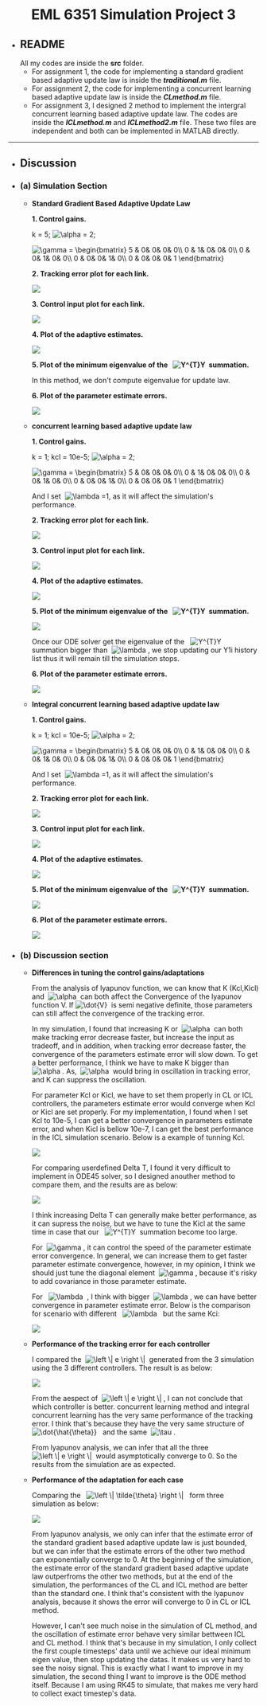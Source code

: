 <div align =center>  

 # EML 6351 Simulation Project 3<br>


<div align =left>  

* ## README<br>
  All my codes are inside the **src** folder.<br>
  * For assignment 1, the code for implementing a standard gradient based adaptive update law is inside the **_traditional.m_** file.
  * For assignment 2, the code for implementing a concurrent learning based adaptive update law is inside the **_CLmethod.m_** file.
  * For assignment 3, I designed 2 method to implement the intergral concurrent learning based adaptive update law. The codes are inside the **_ICLmethod.m_** and **_ICLmethod2.m_** file. These two files are independent and both can be implemented in MATLAB directly.<br>

-----------------------
* ## Discussion<br>
* ### **(a) Simulation Section**<br>
  * **Standard Gradient Based Adaptive Update Law**<br>
  
    **1. Control gains.** <br>  

    k = 5;&nbsp;<img src="https://latex.codecogs.com/svg.latex?\alpha" title="\alpha" />&nbsp;= 2;<br>  

    <img src="https://latex.codecogs.com/svg.latex?\gamma&space;=&space;\begin{bmatrix}&space;5&space;&&space;0&&space;0&&space;0&&space;0\\&space;0&space;&&space;1&&space;0&&space;0&&space;0\\&space;0&space;&&space;0&&space;1&&space;0&&space;0\\&space;0&space;&&space;0&&space;0&&space;1&&space;0\\&space;0&space;&&space;0&&space;0&&space;0&&space;1&space;\end{bmatrix}" title="\gamma = \begin{bmatrix} 5 & 0& 0& 0& 0\\ 0 & 1& 0& 0& 0\\ 0 & 0& 1& 0& 0\\ 0 & 0& 0& 1& 0\\ 0 & 0& 0& 0& 1 \end{bmatrix}" /><br>

    **2. Tracking error plot for each link.**<br>  

    <img style="float: center;" src="examples/traditional_Error.jpg"><br>  

    **3. Control input plot for each link.**<br>  

    <img style="float: center;" src="examples/traditional_Input.jpg"><br>  

    **4. Plot of the adaptive estimates.** <br>  
    
    <img style="float: center;" src="examples/traditional_P_Estimate.jpg"><br>  

    **5. Plot of the minimum eigenvalue of the &nbsp; <img src="https://latex.codecogs.com/svg.latex?Y^{T}Y" title="Y^{T}Y" />&nbsp; summation.** <br>  

    In this method, we don't compute eigenvalue for update law.<br>

    **6. Plot of the parameter estimate errors.** <br>  

    <img style="float: center;" src="examples/traditional_P_E_Error.jpg"><br>  

  * **concurrent learning based adaptive update law**<br>  
   
    **1. Control gains.** <br>  

     k = 1; kcl = 10e-5;&nbsp;<img src="https://latex.codecogs.com/svg.latex?\alpha" title="\alpha" />&nbsp;= 2;<br>

     <img src="https://latex.codecogs.com/svg.latex?\gamma&space;=&space;\begin{bmatrix}&space;5&space;&&space;0&&space;0&&space;0&&space;0\\&space;0&space;&&space;1&&space;0&&space;0&&space;0\\&space;0&space;&&space;0&&space;1&&space;0&&space;0\\&space;0&space;&&space;0&&space;0&&space;1&&space;0\\&space;0&space;&&space;0&&space;0&&space;0&&space;1&space;\end{bmatrix}" title="\gamma = \begin{bmatrix} 5 & 0& 0& 0& 0\\ 0 & 1& 0& 0& 0\\ 0 & 0& 1& 0& 0\\ 0 & 0& 0& 1& 0\\ 0 & 0& 0& 0& 1 \end{bmatrix}" /><br>  

     And I set &nbsp;<img src="https://latex.codecogs.com/svg.latex?\lambda" title="\lambda" />&nbsp;=1, as it will affect the simulation's performance.<br>  

    **2. Tracking error plot for each link.**<br>

    <img style="float: center;" src="examples/CL_Error.jpg"><br>  

    **3. Control input plot for each link.**<br>  
     
    <img style="float: center;" src="examples/CL_Input.jpg"><br>  

    **4. Plot of the adaptive estimates.** <br>  

    <img style="float: center;" src="examples/CL_P_Estimate.jpg"><br>  

    **5. Plot of the minimum eigenvalue of the &nbsp; <img src="https://latex.codecogs.com/svg.latex?Y^{T}Y" title="Y^{T}Y" />&nbsp; summation.** <br>

    <img style="float: center;" src="examples/CL_Eigen.jpg"><br>  

    Once our ODE solver get the eigenvalue of the &nbsp; <img src="https://latex.codecogs.com/svg.latex?Y^{T}Y" title="Y^{T}Y" />&nbsp; summation bigger than &nbsp;<img src="https://latex.codecogs.com/svg.latex?\lambda" title="\lambda" />&nbsp;, we stop updating our Y1i history list thus it will remain till the simulation stops.

    **6. Plot of the parameter estimate errors.** <br>  

    <img style="float: center;" src="examples/CL_P_E_Error.jpg"><br>  

  * **Integral concurrent learning based adaptive update law**<br>  
  
    **1. Control gains.** <br>  

    k = 1; kcl = 10e-5;&nbsp;<img src="https://latex.codecogs.com/svg.latex?\alpha" title="\alpha" />&nbsp;= 2;<br>

     <img src="https://latex.codecogs.com/svg.latex?\gamma&space;=&space;\begin{bmatrix}&space;5&space;&&space;0&&space;0&&space;0&&space;0\\&space;0&space;&&space;1&&space;0&&space;0&&space;0\\&space;0&space;&&space;0&&space;1&&space;0&&space;0\\&space;0&space;&&space;0&&space;0&&space;1&&space;0\\&space;0&space;&&space;0&&space;0&&space;0&&space;1&space;\end{bmatrix}" title="\gamma = \begin{bmatrix} 5 & 0& 0& 0& 0\\ 0 & 1& 0& 0& 0\\ 0 & 0& 1& 0& 0\\ 0 & 0& 0& 1& 0\\ 0 & 0& 0& 0& 1 \end{bmatrix}" /><br>  

     And I set &nbsp;<img src="https://latex.codecogs.com/svg.latex?\lambda" title="\lambda" />&nbsp;=1, as it will affect the simulation's performance.<br>  

    **2. Tracking error plot for each link.**<br>

    <img style="float: center;" src="examples/ICL_Error.jpg"><br>  

    **3. Control input plot for each link.**<br>  
     
    <img style="float: center;" src="examples/ICL_Input.jpg"><br>  

    **4. Plot of the adaptive estimates.** <br>  

    <img style="float: center;" src="examples/ICL_P_Estimate.jpg"><br>  

    **5. Plot of the minimum eigenvalue of the &nbsp; <img src="https://latex.codecogs.com/svg.latex?Y^{T}Y" title="Y^{T}Y" />&nbsp; summation.** <br>

    <img style="float: center;" src="examples/ICL_Eigen.jpg"><br>  

    **6. Plot of the parameter estimate errors.** <br>  

    <img style="float: center;" src="examples/ICL_P_E_Error.jpg"><br>  

* ### **(b) Discussion section**<br>
  
  * **Differences in tuning the control gains/adaptations**<br>  
    
    From the analysis of lyapunov function, we can know that K (Kcl,Kicl) and &nbsp;<img src="https://latex.codecogs.com/svg.latex?\alpha" title="\alpha" />&nbsp; can both affect the Convergence of the lyapunov function V. If&nbsp;<img src="https://latex.codecogs.com/svg.latex?\dot{V}" title="\dot{V}" />&nbsp; is semi negative definite, those parameters can still affect the convergence of the tracking error.<br>  

    In my simulation, I found that increasing K or &nbsp;<img src="https://latex.codecogs.com/svg.latex?\alpha" title="\alpha" />&nbsp; can both make tracking error decrease faster, but increase the input as tradeoff, and in addition, when tracking error decrease faster, the convergence of the parameters estimate error will slow down. To get a better performance, I think we have to make K bigger than &nbsp;<img src="https://latex.codecogs.com/svg.latex?\alpha" title="\alpha" />&nbsp;. As, &nbsp;<img src="https://latex.codecogs.com/svg.latex?\alpha" title="\alpha" />&nbsp; would bring in oscillation in tracking error, and K can suppress the oscillation.<br>  

    For parameter Kcl or Kicl, we have to set them properly in CL or ICL controllers, the parameters estimate error would converge when Kcl or Kicl are set properly. For my implementation, I found when I set Kcl to 10e-5, I can get a better convergence in parameters estimate error, and when Kicl is bellow 10e-7, I can get the best performance in the ICL simulation scenario. Below is a example of tunning Kcl.<br>

    <img style="float: center;" src="examples/CL_CompareKcl.jpg"><br>  

    For comparing userdefined Delta T, I found it very difficult to implement in ODE45 solver, so I designed anouther method to compare them, and the results are as below:<br>  

    <img style="float: center;" src="examples/ICL_DeltaTCompare.jpg"><br>  

    I think increasing Delta T can generally make better performance, as it can supress the noise, but we have to tune the Kicl at the same time in case that our &nbsp; <img src="https://latex.codecogs.com/svg.latex?Y^{T}Y" title="Y^{T}Y" />&nbsp; summation become too large.<br>  

    For &nbsp;<img src="https://latex.codecogs.com/svg.latex?\gamma" title="\gamma" />&nbsp;, it can control the speed of the parameter estimate error convergence. In general, we can increase them to get faster parameter estimate convergence, however, in my opinion, I think we should just tune the diagonal element &nbsp;<img src="https://latex.codecogs.com/svg.latex?\gamma" title="\gamma" />&nbsp;, because it's risky to add covariance in those parameter estimate.<br>  

    For &nbsp; <img src="https://latex.codecogs.com/svg.latex?\lambda" title="\lambda" /> &nbsp;, I think with bigger &nbsp;<img src="https://latex.codecogs.com/svg.latex?\lambda" title="\lambda" />&nbsp;, we can have better convergence in parameter estimate error. Below is the comparison for scenario with different &nbsp; <img src="https://latex.codecogs.com/svg.latex?\lambda" title="\lambda" /> &nbsp; but the same Kci:<br>
    
    <img style="float: center;" src="examples/CL_LambdaCompare.jpg"><br>  

  * **Performance of the tracking error for each controller**<br>
    
    I compared the &nbsp;<img src="https://latex.codecogs.com/svg.latex?\left&space;\|&space;e&space;\right&space;\|" title="\left \| e \right \|" />&nbsp; generated from the 3 simulation using the 3 different controllers. The result is as below:<br>  

     <img style="float: center;" src="examples/Error_comparison.jpg"><br>  

     From the aespect of &nbsp;<img src="https://latex.codecogs.com/svg.latex?\left&space;\|&space;e&space;\right&space;\|" title="\left \| e \right \|" />&nbsp;, I can not conclude that which controller is better. concurrent learning method and integral concurrent learning has the very same performance of the tracking error. I think that's because they have the very same structure of &nbsp;<img src="https://latex.codecogs.com/svg.latex?\dot{\hat{\theta}}" title="\dot{\hat{\theta}}" /> &nbsp; and the same &nbsp;<img src="https://latex.codecogs.com/svg.latex?\tau" title="\tau" />&nbsp;.<br>  

     From lyapunov analysis, we can infer that all the three &nbsp;<img src="https://latex.codecogs.com/svg.latex?\left&space;\|&space;e&space;\right&space;\|" title="\left \| e \right \|" />&nbsp; would asymptotically converge to 0. So the results from the simulation are as expected.<br>  

  * **Performance of the adaptation for each case**<br>
  
    Comparing the &nbsp; <img src="https://latex.codecogs.com/svg.latex?\left&space;\|&space;\tilde{\theta}&space;\right&space;\|" title="\left \| \tilde{\theta} \right \|" /> &nbsp; form three simulation as below:<br>

    <img style="float: center;" src="examples/Estimate_compare.jpg"><br>  

    From lyapunov analysis, we only can infer that the estimate error of the standard gradient based adaptive update law is just bounded, but we can infer that the estimate errors of the other two method can exponentially converge to 0. At the beginning of the simulation, the estimate error of the standard gradient based adaptive update law outperfroms the other two methods, but at the end of the simulation, the performances of the CL and ICL method are better than the standard one. I think that's consistent with the lyapunov analysis, because it shows the error will converge to 0 in CL or ICL method.<br>  

    However, I can't see much noise in the simulation of CL method, and the oscillation of estimate error behave very similar bettween ICL and CL method. I think that's because in my simulation, I only collect the first couple timesteps' data until we achieve our ideal minimum eigen value, then stop updating the datas. It makes us very hard to see the noisy signal. This is exactly what I want to improve in my simulation, the second thing I want to improve is the ODE method itself. Because I am using RK45 to simulate, that makes me very hard to collect exact timestep's data.


